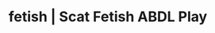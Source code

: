 ---
categories:
- E-Girl Erotica
- ABDL Play
- Latex Fetish
- Tattooed Beauties
- Ethical Porn
image: /assets/images/1747714216761.jpg
layout: post
schema:
  description: Premium adult content featuring ABDL Play, Scat Fetish. High-quality
    artwork with sensual themes.
  keywords:
  - ABDL Play
  - Scat Fetish
  - Latex Fetish
  - Body Positivity
  - ASMR Erotica
  - Fantasy Kink
  name: 1747714216761 | ABDL Play Scat Fetish
  type: VisualArtwork
seo:
  description: Featured content with high-quality Scat Fetish, ABDL Play. HD images
    available.
  keywords: Scat Fetish, ABDL Play
  og_image: /assets/images/1747714216761.jpg
  schema_type: VisualArtwork
tags:
- '#fetish'
- ABDL Play
- Scat Fetish
title: fetish | Scat Fetish ABDL Play
---